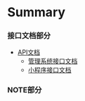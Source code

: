 # Summary

### 接口文档部分

* [API文档]()
    * [管理系统接口文档](API文档/mng_api_docs.md)
    * [小程序接口文档](API文档/mini_api_docs.md)
    
### NOTE部分
